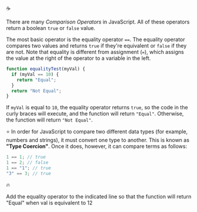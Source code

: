 :coffee:

There are many _Comparison Operators_ in JavaScript. All of these operators return a boolean `true` or `false` value.

The most basic operator is the equality operator `==`. The equality operator compares two values and returns `true` if they're equivalent or `false` if they are not. Note that equality is different from assignment (`=`), which assigns the value at the right of the operator to a variable in the left.

```javascript
function equalityTest(myVal) {
  if (myVal == 10) {
    return "Equal";
  }
  return "Not Equal";
}
```

If `myVal` is equal to `10`, the equality operator returns `true`, so the code in the curly braces will execute, and the function will return `"Equal"`. Otherwise, the function will return `"Not Equal"`.

:star: In order for JavaScript to compare two different data types (for example, numbers and strings), it must convert one type to another. This is known as **"Type Coercion"**. Once it does, however, it can compare terms as follows:

```javascript
1 == 1; // true
1 == 2; // false
1 == "1"; // true
"3" == 3; // true
```

:fire:

Add the equality operator to the indicated line so that the function will return "Equal" when val is equivalent to 12
